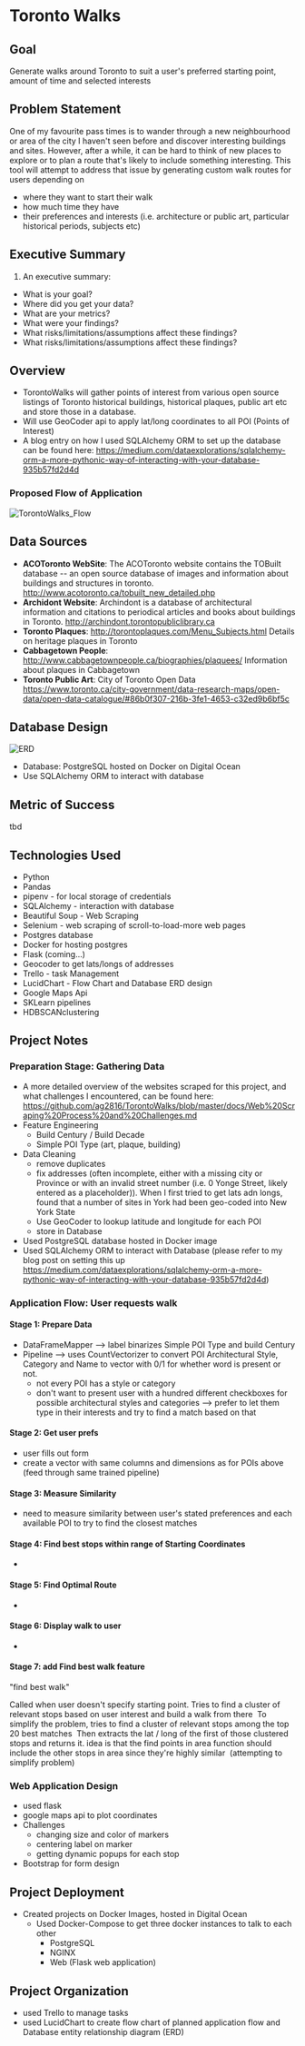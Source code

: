 # Toronto Walks
## **Goal**

Generate walks around Toronto to suit a user's preferred starting point, amount of time and selected interests

## Problem Statement

One of my favourite pass times is to wander through a new neighbourhood or area of the city I haven't seen before and discover interesting buildings and sites.  However, after a while, it can be hard to think of new places to explore or to plan a route that's likely to include something interesting.  This tool will attempt to address that issue by generating custom walk routes for users depending on

- where they want to start their walk
- how much time they have
- their preferences and interests (i.e. architecture or public art, particular historical periods, subjects etc)

## Executive Summary

1. An executive summary:

- What is your goal?
- Where did you get your data?
- What are your metrics?
- What were your findings?
- What risks/limitations/assumptions affect these findings?
- What risks/limitations/assumptions affect these findings?

## Overview

- TorontoWalks will gather points of interest from various open source listings of Toronto historical buildings, historical plaques, public art etc and store those in a database.  
- Will use GeoCoder api to apply lat/long coordinates to all POI (Points of Interest)
- A blog entry on how I used SQLAlchemy ORM to set up the database can be found here: https://medium.com/dataexplorations/sqlalchemy-orm-a-more-pythonic-way-of-interacting-with-your-database-935b57fd2d4d



### Proposed Flow of Application

![TorontoWalks_Flow](https://github.com/ag2816/TorontoWalks/blob/master/docs/images/TorontoWalks_Flow.png)

## Data Sources

- **ACOToronto WebSite**: The ACOToronto website contains the TOBuilt database -- an open source database of images and information about buildings and structures in toronto.
  http://www.acotoronto.ca/tobuilt_new_detailed.php
- **Archidont Website**: Archindont is a database of architectural information and citations to periodical articles and books about buildings in Toronto.  http://archindont.torontopubliclibrary.ca
- **Toronto Plaques**: http://torontoplaques.com/Menu_Subjects.html Details on heritage plaques in Toronto
- **Cabbagetown People**: http://www.cabbagetownpeople.ca/biographies/plaquees/ Information about plaques in Cabbagetown
- **Toronto Public Art**: City of Toronto Open Data https://www.toronto.ca/city-government/data-research-maps/open-data/open-data-catalogue/#86b0f307-216b-3fe1-4653-c32ed9b6bf5c

## Database Design

![ERD](https://github.com/ag2816/TorontoWalks/blob/master/docs/images/TorontoWalks_ERD.png)

- Database: PostgreSQL hosted on Docker on Digital Ocean
- Use SQLAlchemy ORM to interact with database

## Metric of Success

tbd

## Technologies Used

- Python
- Pandas
- pipenv - for local storage of credentials
- SQLAlchemy - interaction with database
- Beautiful Soup - Web Scraping
- Selenium - web scraping of scroll-to-load-more web pages
- Postgres database
- Docker for hosting postgres
- Flask (coming...)
- Geocoder to get lats/longs of addresses
- Trello - task Management
- LucidChart - Flow Chart and Database ERD design
- Google Maps Api
- SKLearn pipelines
- HDBSCANclustering

## Project Notes
### Preparation Stage: Gathering Data

* A more detailed overview of the websites scraped for this project, and what challenges I encountered, can be found here: https://github.com/ag2816/TorontoWalks/blob/master/docs/Web%20Scraping%20Process%20and%20Challenges.md
* Feature Engineering
  * Build Century / Build Decade
  * Simple POI Type (art, plaque, building)
* Data Cleaning
  * remove duplicates
  * fix addresses (often incomplete, either with a missing city or Province or with an invalid street number (i.e. 0 Yonge Street, likely entered as a placeholder)).  When I first tried to get lats adn longs, found that a number of sites in York had been geo-coded into New York State
  * Use GeoCoder to lookup latitude and longitude for each POI
  * store in Database
* Used PostgreSQL database hosted in Docker image
* Used SQLAlchemy ORM to interact with Database (please refer to my blog post on setting this up https://medium.com/dataexplorations/sqlalchemy-orm-a-more-pythonic-way-of-interacting-with-your-database-935b57fd2d4d)



### Application Flow: User requests walk

#### Stage 1: Prepare Data

* DataFrameMapper --> label binarizes Simple POI Type and build Century
* Pipeline --> uses CountVectorizer to convert POI Architectural Style, Category and Name to vector with 0/1 for whether word is present or not. 
  * not every POI has a style or category
  * don't want to present user with a hundred different checkboxes for possible architectural styles and categories --> prefer to let them type in their interests and try to find a match based on that

#### Stage 2: Get user prefs

* user fills out form 
* create a vector with same columns and dimensions as for POIs above (feed through same trained pipeline)

#### Stage 3: Measure Similarity

* need to measure similarity between user's stated preferences and each available POI to try to find the closest matches

#### Stage 4: Find best stops within range of Starting Coordinates

* 

#### Stage 5: Find Optimal Route

* 

#### Stage 6: Display walk to user

* 

#### Stage 7: add Find best walk feature

"find best walk"

Called when user doesn't specify starting point.  Tries to find a cluster of relevant stops based on user interest and build a walk from there
​    To simplify the problem, tries to find a cluster of relevant stops among the top 20 best matches
​    Then extracts the lat / long of the first of those clustered stops and returns it.  idea is that the find points in area function should include the other stops in area since they're highly similar
​    (attempting to simplify problem)



### Web Application Design

* used flask
* google maps api to plot coordinates
* Challenges
  * changing size and color of markers
  * centering label on marker
  * getting dynamic popups for each stop
* Bootstrap for form design



## Project Deployment

- Created projects on Docker Images, hosted in Digital Ocean
  - Used Docker-Compose to get three docker instances to talk to each other
    - PostgreSQL
    - NGINX
    - Web (Flask web application)

## Project Organization

- used Trello to manage tasks
- used LucidChart to create flow chart of planned application flow and Database entity relationship diagram (ERD)